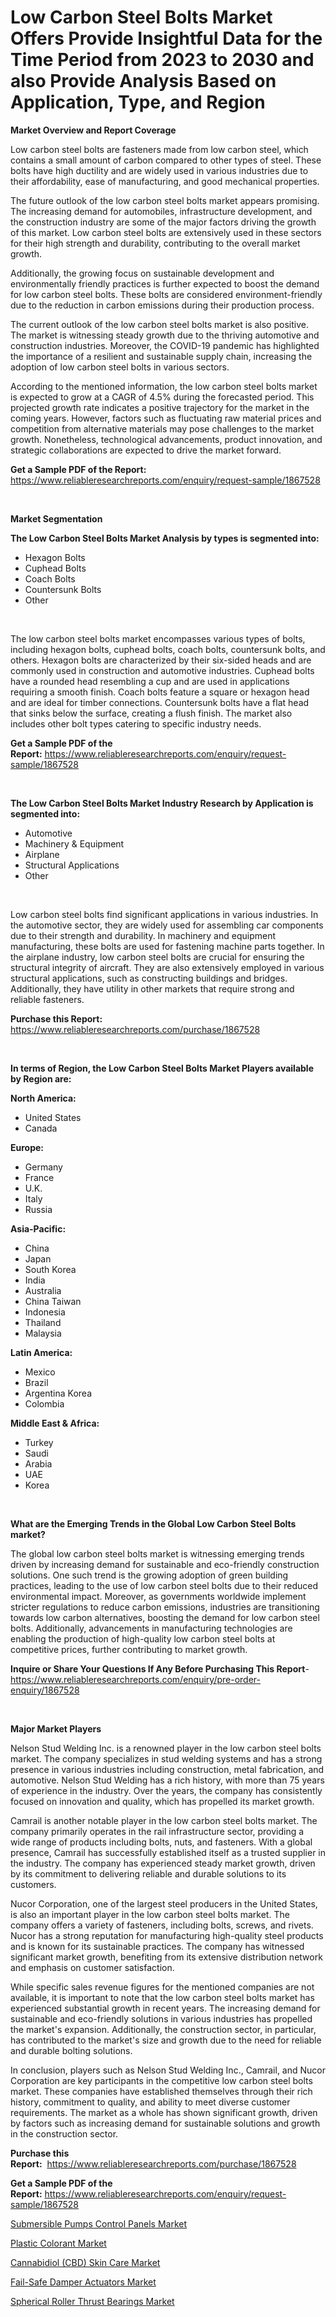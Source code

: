 <p><h1>Low Carbon Steel Bolts Market Offers Provide Insightful Data for the Time Period from 2023 to 2030 and also Provide Analysis Based on Application, Type, and Region</h1></p><p><strong>Market Overview and Report Coverage</strong></p>
<p><p>Low carbon steel bolts are fasteners made from low carbon steel, which contains a small amount of carbon compared to other types of steel. These bolts have high ductility and are widely used in various industries due to their affordability, ease of manufacturing, and good mechanical properties.</p><p>The future outlook of the low carbon steel bolts market appears promising. The increasing demand for automobiles, infrastructure development, and the construction industry are some of the major factors driving the growth of this market. Low carbon steel bolts are extensively used in these sectors for their high strength and durability, contributing to the overall market growth.</p><p>Additionally, the growing focus on sustainable development and environmentally friendly practices is further expected to boost the demand for low carbon steel bolts. These bolts are considered environment-friendly due to the reduction in carbon emissions during their production process.</p><p>The current outlook of the low carbon steel bolts market is also positive. The market is witnessing steady growth due to the thriving automotive and construction industries. Moreover, the COVID-19 pandemic has highlighted the importance of a resilient and sustainable supply chain, increasing the adoption of low carbon steel bolts in various sectors.</p><p>According to the mentioned information, the low carbon steel bolts market is expected to grow at a CAGR of 4.5% during the forecasted period. This projected growth rate indicates a positive trajectory for the market in the coming years. However, factors such as fluctuating raw material prices and competition from alternative materials may pose challenges to the market growth. Nonetheless, technological advancements, product innovation, and strategic collaborations are expected to drive the market forward.</p></p>
<p><strong>Get a Sample PDF of the Report:</strong> <a href="https://www.reliableresearchreports.com/enquiry/request-sample/1867528">https://www.reliableresearchreports.com/enquiry/request-sample/1867528</a></p>
<p>&nbsp;</p>
<p><strong>Market Segmentation</strong></p>
<p><strong>The Low Carbon Steel Bolts Market Analysis by types is segmented into:</strong></p>
<p><ul><li>Hexagon Bolts</li><li>Cuphead Bolts</li><li>Coach Bolts</li><li>Countersunk Bolts</li><li>Other</li></ul></p>
<p>&nbsp;</p>
<p><p>The low carbon steel bolts market encompasses various types of bolts, including hexagon bolts, cuphead bolts, coach bolts, countersunk bolts, and others. Hexagon bolts are characterized by their six-sided heads and are commonly used in construction and automotive industries. Cuphead bolts have a rounded head resembling a cup and are used in applications requiring a smooth finish. Coach bolts feature a square or hexagon head and are ideal for timber connections. Countersunk bolts have a flat head that sinks below the surface, creating a flush finish. The market also includes other bolt types catering to specific industry needs.</p></p>
<p><strong>Get a Sample PDF of the Report:</strong>&nbsp;<a href="https://www.reliableresearchreports.com/enquiry/request-sample/1867528">https://www.reliableresearchreports.com/enquiry/request-sample/1867528</a></p>
<p>&nbsp;</p>
<p><strong>The Low Carbon Steel Bolts Market Industry Research by Application is segmented into:</strong></p>
<p><ul><li>Automotive</li><li>Machinery & Equipment</li><li>Airplane</li><li>Structural Applications</li><li>Other</li></ul></p>
<p>&nbsp;</p>
<p><p>Low carbon steel bolts find significant applications in various industries. In the automotive sector, they are widely used for assembling car components due to their strength and durability. In machinery and equipment manufacturing, these bolts are used for fastening machine parts together. In the airplane industry, low carbon steel bolts are crucial for ensuring the structural integrity of aircraft. They are also extensively employed in various structural applications, such as constructing buildings and bridges. Additionally, they have utility in other markets that require strong and reliable fasteners.</p></p>
<p><strong>Purchase this Report:</strong>&nbsp; <a href="https://www.reliableresearchreports.com/purchase/1867528">https://www.reliableresearchreports.com/purchase/1867528</a></p>
<p>&nbsp;</p>
<p><strong>In terms of Region, the Low Carbon Steel Bolts Market Players available by Region are:</strong></p>
<p>
    <p> <strong> North America: </strong>
        <ul>
            <li>United States</li>
            <li>Canada</li>
        </ul>
        </p> 
    <p> <strong> Europe: </strong>
        <ul>
            <li>Germany</li>
            <li>France</li>
            <li>U.K.</li>
            <li>Italy</li>
            <li>Russia</li>
        </ul>
        </p> 
    <p> <strong> Asia-Pacific: </strong>
        <ul>
            <li>China</li>
            <li>Japan</li>
            <li>South Korea</li>
            <li>India</li>
            <li>Australia</li>
            <li>China Taiwan</li>
            <li>Indonesia</li>
            <li>Thailand</li>
            <li>Malaysia</li>
        </ul>
        </p> 
    <p> <strong> Latin America: </strong>
        <ul>
            <li>Mexico</li>
            <li>Brazil</li>
            <li>Argentina Korea</li>
            <li>Colombia</li>
        </ul>
        </p> 
    <p> <strong> Middle East & Africa: </strong>
        <ul>
            <li>Turkey</li>
            <li>Saudi</li>
            <li>Arabia</li>
            <li>UAE</li>
            <li>Korea</li>
        </ul>
    </p>
    </p>
<p>&nbsp;</p>
<p><strong>What are the Emerging Trends in the Global Low Carbon Steel Bolts market?</strong></p>
<p><p>The global low carbon steel bolts market is witnessing emerging trends driven by increasing demand for sustainable and eco-friendly construction solutions. One such trend is the growing adoption of green building practices, leading to the use of low carbon steel bolts due to their reduced environmental impact. Moreover, as governments worldwide implement stricter regulations to reduce carbon emissions, industries are transitioning towards low carbon alternatives, boosting the demand for low carbon steel bolts. Additionally, advancements in manufacturing technologies are enabling the production of high-quality low carbon steel bolts at competitive prices, further contributing to market growth.</p></p>
<p><strong>Inquire or Share Your Questions If Any Before Purchasing This Report</strong>- <a href="https://www.reliableresearchreports.com/enquiry/pre-order-enquiry/1867528">https://www.reliableresearchreports.com/enquiry/pre-order-enquiry/1867528</a></p>
<p>&nbsp;</p>
<p><strong>Major Market Players</strong></p>
<p><p>Nelson Stud Welding Inc. is a renowned player in the low carbon steel bolts market. The company specializes in stud welding systems and has a strong presence in various industries including construction, metal fabrication, and automotive. Nelson Stud Welding has a rich history, with more than 75 years of experience in the industry. Over the years, the company has consistently focused on innovation and quality, which has propelled its market growth.</p><p>Camrail is another notable player in the low carbon steel bolts market. The company primarily operates in the rail infrastructure sector, providing a wide range of products including bolts, nuts, and fasteners. With a global presence, Camrail has successfully established itself as a trusted supplier in the industry. The company has experienced steady market growth, driven by its commitment to delivering reliable and durable solutions to its customers.</p><p>Nucor Corporation, one of the largest steel producers in the United States, is also an important player in the low carbon steel bolts market. The company offers a variety of fasteners, including bolts, screws, and rivets. Nucor has a strong reputation for manufacturing high-quality steel products and is known for its sustainable practices. The company has witnessed significant market growth, benefiting from its extensive distribution network and emphasis on customer satisfaction.</p><p>While specific sales revenue figures for the mentioned companies are not available, it is important to note that the low carbon steel bolts market has experienced substantial growth in recent years. The increasing demand for sustainable and eco-friendly solutions in various industries has propelled the market's expansion. Additionally, the construction sector, in particular, has contributed to the market's size and growth due to the need for reliable and durable bolting solutions.</p><p>In conclusion, players such as Nelson Stud Welding Inc., Camrail, and Nucor Corporation are key participants in the competitive low carbon steel bolts market. These companies have established themselves through their rich history, commitment to quality, and ability to meet diverse customer requirements. The market as a whole has shown significant growth, driven by factors such as increasing demand for sustainable solutions and growth in the construction sector.</p></p>
<p><strong>Purchase this Report:</strong>&nbsp;&nbsp;<a href="https://www.reliableresearchreports.com/purchase/1867528">https://www.reliableresearchreports.com/purchase/1867528</a></p>
<p></p>
<p><strong>Get a Sample PDF of the Report:</strong>&nbsp;<a href="https://www.reliableresearchreports.com/enquiry/request-sample/1867528">https://www.reliableresearchreports.com/enquiry/request-sample/1867528</a></p>
<p><p><a href="https://medium.com/@trystanward/submersible-pumps-control-panels-market-insights-into-market-cagr-market-trends-and-growth-f9c12529371f">Submersible Pumps Control Panels Market</a></p><p><a href="https://github.com/aliciawhite5576/Market-Research-Report-List-1/blob/main/plastic-colorant-market.md">Plastic Colorant Market</a></p><p><a href="https://medium.com/@dritasmani2022/cannabidiol-cbd-skin-care-market-furnishes-information-on-market-share-market-trends-and-market-b76def1371ed">Cannabidiol (CBD) Skin Care Market</a></p><p><a href="https://medium.com/@larrycrooks1923/fail-safe-damper-actuators-market-report-reveals-the-latest-trends-and-growth-opportunities-of-this-c59fdcdedd2f">Fail-Safe Damper Actuators Market</a></p><p><a href="https://github.com/marloy8/Market-Research-Report-List-1/blob/main/spherical-roller-thrust-bearings-market.md">Spherical Roller Thrust Bearings Market</a></p></p>